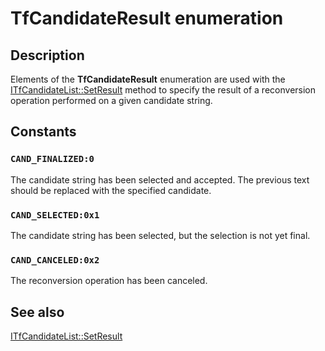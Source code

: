 # TfCandidateResult enumeration

## Description

Elements of the **TfCandidateResult** enumeration are used with the [ITfCandidateList::SetResult](https://learn.microsoft.com/windows/desktop/api/ctffunc/nf-ctffunc-itfcandidatelist-setresult) method to specify the result of a reconversion operation performed on a given candidate string.

## Constants

### `CAND_FINALIZED:0`

The candidate string has been selected and accepted. The previous text should be replaced with the specified candidate.

### `CAND_SELECTED:0x1`

The candidate string has been selected, but the selection is not yet final.

### `CAND_CANCELED:0x2`

The reconversion operation has been canceled.

## See also

[ITfCandidateList::SetResult](https://learn.microsoft.com/windows/desktop/api/ctffunc/nf-ctffunc-itfcandidatelist-setresult)